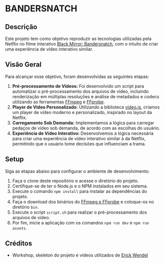 # BANDERSNATCH

## Descrição
Este projeto tem como objetivo reproduzir as tecnologias utilizadas pela Netflix no filme interativo [Black Mirror: Bandersnatch](https://www.youtube.com/watch?v=VNw9DAwp2Kk), com o intuito de criar uma experiência de vídeo interativo similar.

## Visão Geral
Para alcançar esse objetivo, foram desenvolvidas as seguintes etapas:

1. **Pré-processamento de Vídeos:** Foi desenvolvido um script para automatizar o pré-processamento dos arquivos de vídeo, incluindo renderização em múltiplas resoluções e análise de metadados e codecs utilizando as ferramentas [FFmpeg](https://ffmpeg.org/) e [FFprobe](https://ffmpeg.org/).
2. **Player de Vídeo Personalizado:** Utilizando a biblioteca [video.js](https://videojs.com/), criamos um player de vídeo moderno e personalizado, inspirado no layout da Netflix.
3. **Carregamento Sob Demanda:** Implementamos a lógica para carregar pedaços de vídeo sob demanda, de acordo com as escolhas do usuário.
4. **Experiência de Vídeo Interativo:** Desenvolvemos a lógica necessária para criar uma experiência de vídeo interativo similar à da Netflix, permitindo que o usuário tome decisões que influenciam a trama.

## Setup
Siga as etapas abaixo para configurar o ambiente de desenvolvimento:

1. Faça o clone deste repositório e acesse o diretório do projeto.
2. Certifique-se de ter o Node.js e o NPM instalados em seu sistema.
3. Execute o comando `npm install` para instalar as dependências do projeto.
4. Faça o download dos binários do [FFmpeg e FFprobe](https://ffbinaries.com/downloads) e coloque-os no diretório `bin`.
5. Execute o script `script.sh` para realizar o pré-processamento dos arquivos de vídeo.
6. Por fim, inicie a aplicação com os comandos `npm run dev` e `npm run assets`.

## Créditos
- Workshop, skeleton do projeto e vídeos utilizados de [Erick Wendel](https://github.com/ErickWendel/jsexpert01-skeleton-ew)

